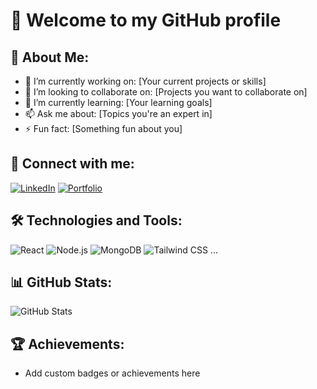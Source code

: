 # 👋 Welcome to my GitHub profile

## 🚀 About Me:
- 🔭 I’m currently working on: [Your current projects or skills]
- 🤝 I’m looking to collaborate on: [Projects you want to collaborate on]
- 🌱 I’m currently learning: [Your learning goals]
- 📫 Ask me about: [Topics you're an expert in]
- ⚡ Fun fact: [Something fun about you]

## 🔗 Connect with me:
[![LinkedIn](https://img.shields.io/badge/LinkedIn-blue?style=flat-square&logo=linkedin)](https://www.linkedin.com/in/your-profile/)
[![Portfolio](https://img.shields.io/badge/Portfolio-black?style=flat-square&logo=github)](https://your-portfolio-link.com)

## 🛠️ Technologies and Tools:
![React](https://img.shields.io/badge/React-black?style=flat-square&logo=react)
![Node.js](https://img.shields.io/badge/Node.js-black?style=flat-square&logo=node.js)
![MongoDB](https://img.shields.io/badge/MongoDB-black?style=flat-square&logo=mongodb)
![Tailwind CSS](https://img.shields.io/badge/Tailwind%20CSS-black?style=flat-square&logo=tailwind-css)
...

## 📊 GitHub Stats:
![GitHub Stats](https://github-readme-stats.vercel.app/api?username=YourGitHubUsername&show_icons=true&theme=radical)

## 🏆 Achievements:
- Add custom badges or achievements here
